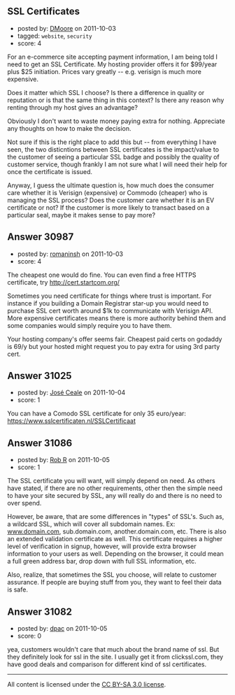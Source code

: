 ## SSL Certificates

- posted by: [DMoore](https://stackexchange.com/users/-1/13608-dmoore) on 2011-10-03
- tagged: `website`, `security`
- score: 4

For an e-commerce site accepting payment information, I am being told I need to get an SSL Certificate.  My hosting provider offers it for $99/year plus $25 initiation.  Prices vary greatly -- e.g. verisign is much more expensive.  

Does it matter which SSL I choose?  Is there a difference in quality or reputation or is that the same thing in this context? Is there any reason why renting through my host gives an advantage?

Obviously I don't want to waste money paying extra for nothing.  Appreciate any thoughts on how to make the decision.

Not sure if this is the right place to add this but -- from everything I have seen, the two disticntions between SSL certificates is the impact/value to the customer of seeing a particular SSL badge and possibly the quality of customer service, though frankly I am not sure what I will need their help for once the certificate is issued.

Anyway, I guess the ultimate question is, how much does the consumer care whether it is Verisign (expensive) or Commodo (cheaper) who is managing the SSL process? Does the customer care whether it is an EV certificate or not? If the customer is more likely to transact based on a particular seal, maybe it makes sense to pay more?  


## Answer 30987

- posted by: [romaninsh](https://stackexchange.com/users/-1/13659-romaninsh) on 2011-10-03
- score: 4

The cheapest one would do fine. You can even find a free HTTPS certificate, try http://cert.startcom.org/

Sometimes you need certificate for things where trust is important. For instance if you building a Domain Registrar star-up you would need to purchase SSL cert worth around $1k to communicate with Verisign API. More expensive certificates means there is more authority behind them and some companies would simply require you to have them.

Your hosting company's offer seems fair. Cheapest paid certs on godaddy is 69/y but your hosted might request you to pay extra for using 3rd party cert.


## Answer 31025

- posted by: [José Ceale](https://stackexchange.com/users/-1/13673-jos-ceale) on 2011-10-04
- score: 1

You can have a Comodo SSL certificate for only 35 euro/year:
https://www.sslcertificaten.nl/SSLCertificaat



## Answer 31086

- posted by: [Rob R](https://stackexchange.com/users/-1/13692-rob-r) on 2011-10-05
- score: 1

The SSL certificate you will want, will simply depend on need. As others have stated, if there are no other requirements, other then the simple need to have your site secured by SSL, any will really do and there is no need to over spend.

However, be aware, that are some differences in "types" of SSL's. Such as, a wildcard SSL, which will cover all subdomain names. Ex: www.domain.com, sub.domain.com, another.domain.com, etc. There is also an extended validation certificate as well. This certificate requires a higher level of verification in signup, however, will provide extra browser information to your users as well. Depending on the browser, it could mean a full green address bar, drop down with full SSL information, etc.

Also, realize, that sometimes the SSL you choose, will relate to customer assurance. If people are buying stuff from you, they want to feel their data is safe.


## Answer 31082

- posted by: [dpac](https://stackexchange.com/users/-1/10195-dpac) on 2011-10-05
- score: 0

yea, customers wouldn't care that much about the brand name of ssl. But they definitely look for ssl in the site. I usually get it from clickssl.com, they have good deals and comparison for different kind of ssl certificates.



---

All content is licensed under the [CC BY-SA 3.0 license](https://creativecommons.org/licenses/by-sa/3.0/).
